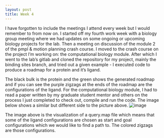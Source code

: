```yaml
---
layout: post
title: Week 4
---
```


I have forgotten to include the meetings I attend every week but I would remember to from now on. I started off my fourth work week with a biology group meeting where we had updates on some ongoing or upcoming biology projects for the lab. Then a meeting on discussion of the module 2 of the pmpl & motion planning crash course. I moved to the crash course on the project I’m working on: the computational biology module. After which I went to the lab’s gitlab and cloned the repository for my project, mainly the binding sites branch, and tried out a given example -  I executed code to produce a roadmap for a protein and it’s ligand.


The black bulk is the protein and the green shows the generated roadmap and if you can see the purple zigzags at the ends of the roadmap are the configurations of the ligand.
For the computational biology module, I had to read a paper written by my graduate student mentor and others on the process I just completed to check out, compile and run the code.
The image below shows a similar but different side to the picture above.
![image](https://user-images.githubusercontent.com/66149407/122970013-f4a27a80-d352-11eb-9588-8eb9b0a5c98b.png)

The image above is the visualization of a query.map file which means that some of the ligand configurations are chosen as start and goal configurations which we would like to find a path to. The colored zigzags are those configurations.
